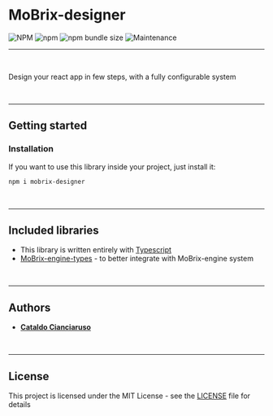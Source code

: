 # MoBrix-designer

![NPM](https://img.shields.io/npm/l/mobrix-designer?label=License&style=for-the-badge)
![npm](https://img.shields.io/npm/v/mobrix-designer?color=orange%20&label=Latest%20version&style=for-the-badge&logo=npm)
![npm bundle size](https://img.shields.io/bundlephobia/min/mobrix-designer?label=Package%20size&style=for-the-badge)
![Maintenance](https://img.shields.io/maintenance/yes/2025?label=Maintained&style=for-the-badge)

---

<br>

Design your react app in few steps, with a fully configurable system

<br>

---

## Getting started

### Installation

If you want to use this library inside your project, just install it:

```sh
npm i mobrix-designer
```

<br>

---

## Included libraries

- This library is written entirely with [Typescript](https://www.typescriptlang.org/)
- [MoBrix-engine-types](https://github.com/CianciarusoCataldo/mobrix-engine-types) - to better integrate with MoBrix-engine system

<br>

---

## Authors

- [**Cataldo Cianciaruso**](https://github.com/CianciarusoCataldo)

<br>

---

## License

This project is licensed under the MIT License - see the [LICENSE](LICENSE) file for details
